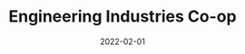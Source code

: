 ---
title: "Engineering Industries Co-op"
description: ""
date: "2022-02-01"
summary: "Verona, Wisconsin"
---